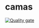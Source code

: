 # camas

[![Quality gate](https://sonarcloud.io/api/project_badges/quality_gate?project=juananmora_camas)](https://sonarcloud.io/summary/new_code?id=juananmora_camas)
